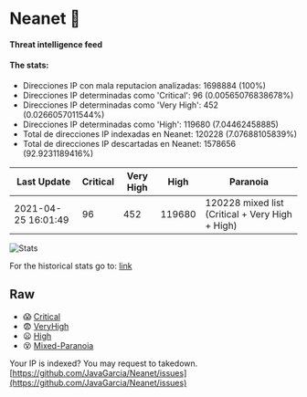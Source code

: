 # Neanet :hocho:
#### Threat intelligence feed
#### The stats:

- Direcciones IP con mala reputacion analizadas: 1698884 (100%)
- Direcciones IP determinadas como 'Critical':  96 (0.00565076838678%)
- Direcciones IP determinadas como 'Very High':  452 (0.0266057011544%)
- Direcciones IP determinadas como 'High':  119680 (7.04462458885)
- Total de direcciones IP indexadas en Neanet:  120228 (7.07688105839%)
- Total de direcciones IP descartadas en Neanet:  1578656 (92.9231189416%)

| Last Update | Critical | Very High | High | Paranoia |
| --- | --- | --- | --- | --- |
| 2021-04-25 16:01:49 | 96 | 452 | 119680 | 120228 mixed list (Critical + Very High + High)|

![Stats](https://docs.google.com/spreadsheets/d/e/2PACX-1vSnaNMIXVabIpDJjufMlzH7poXnshF3mgd8Is1g9ytUEzVsP5my4Trn8f-xkoLLQ38xpL3HtmUexLo6/pubchart?oid=501124687&format=image)

For the historical stats go to: [link](/stats.csv)
## Raw
- :scream: [Critical](https://raw.githubusercontent.com/JavaGarcia/Neanet/master/blacklists/neanet_critical.txt)
- :fearful: [VeryHigh](https://raw.githubusercontent.com/JavaGarcia/Neanet/master/blacklists/neanet_veryHigh.txtt)
- :frowning: [High](https://raw.githubusercontent.com/JavaGarcia/Neanet/master/blacklists/neanet_high.txt)
- :dizzy_face: [Mixed-Paranoia](https://raw.githubusercontent.com/JavaGarcia/Neanet/master/blacklists/neanet_all.txt)


Your IP is indexed? You may request to takedown. [https://github.com/JavaGarcia/Neanet/issues](https://github.com/JavaGarcia/Neanet/issues)

























































































































































































































































































































































































































































































































































































































































































































































































































































































































































































































































































































































































































































































































































































































































































































































































































































































































































































































































































































































































































































































































































































































































































































































































































































































































































































































































































































































































































































































































































































































































































































































































































































































































































































































































































































































































































































































































































































































































































































































































































































































































































































































































































































































































































































































































































































































































































































































































































































































































































































































































































































































































































































































































































































































































































































































































































































































































































































































































































































































































































































































